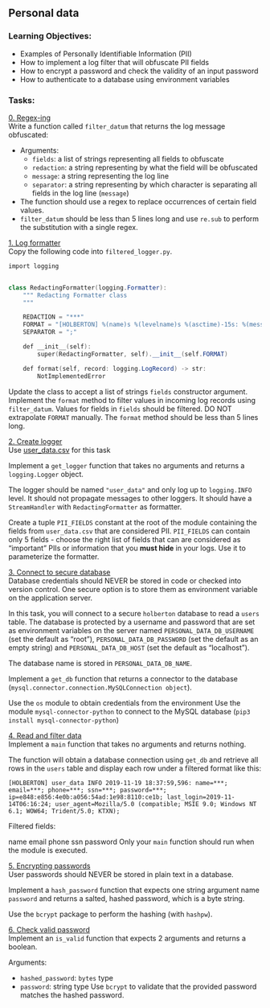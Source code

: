 ## Personal data
### Learning Objectives:
* Examples of Personally Identifiable Information (PII)
* How to implement a log filter that will obfuscate PII fields
* How to encrypt a password and check the validity of an input password
* How to authenticate to a database using environment variables

### Tasks:
[0. Regex-ing](./filtered_logger.py)<br>
Write a function called `filter_datum` that returns the log message obfuscated:

* Arguments:
  * `fields`: a list of strings representing all fields to obfuscate
  * `redaction`: a string representing by what the field will be obfuscated
  * `message`: a string representing the log line
  * `separator`: a string representing by which character is separating all fields in the log line (`message`)
* The function should use a regex to replace occurrences of certain field values.
* `filter_datum` should be less than 5 lines long and use `re.sub` to perform the substitution with a single regex.<br>

[1. Log formatter](./filtered_logger.py)<br>
Copy the following code into `filtered_logger.py`.<br>
```ps1
import logging


class RedactingFormatter(logging.Formatter):
    """ Redacting Formatter class
    """

    REDACTION = "***"
    FORMAT = "[HOLBERTON] %(name)s %(levelname)s %(asctime)-15s: %(message)s"
    SEPARATOR = ";"

    def __init__(self):
        super(RedactingFormatter, self).__init__(self.FORMAT)

    def format(self, record: logging.LogRecord) -> str:
        NotImplementedError
```

Update the class to accept a list of strings `fields` constructor argument.
Implement the `format` method to filter values in incoming log records using `filter_datum`. Values for fields in `fields` should be filtered.
DO NOT extrapolate `FORMAT` manually. The `format` method should be less than 5 lines long.<br>

[2. Create logger](./filtered_logger.py)<br>
Use [user_data.csv](./user_data.csv) for this task

Implement a `get_logger` function that takes no arguments and returns a `logging.Logger` object.

The logger should be named `"user_data"` and only log up to `logging.INFO` level. It should not propagate messages to other loggers. It should have a `StreamHandler` with `RedactingFormatter` as formatter.

Create a tuple `PII_FIELDS` constant at the root of the module containing the fields from `user_data.csv` that are considered PII. `PII_FIELDS` can contain only 5 fields - choose the right list of fields that can are considered as “important” PIIs or information that you <b>must hide</b> in your logs. Use it to parameterize the formatter.<br>

[3. Connect to secure database](./filtered_logger.py)<br>
Database credentials should NEVER be stored in code or checked into version control. One secure option is to store them as environment variable on the application server.

In this task, you will connect to a secure `holberton` database to read a `users` table. The database is protected by a username and password that are set as environment variables on the server named `PERSONAL_DATA_DB_USERNAME` (set the default as “root”), `PERSONAL_DATA_DB_PASSWORD` (set the default as an empty string) and `PERSONAL_DATA_DB_HOST` (set the default as “localhost”).

The database name is stored in `PERSONAL_DATA_DB_NAME`.

Implement a `get_db` function that returns a connector to the database (`mysql.connector.connection.MySQLConnection object`).

Use the `os` module to obtain credentials from the environment
Use the module `mysql-connector-python` to connect to the MySQL database (`pip3 install mysql-connector-python`)<br>

[4. Read and filter data](./filtered_logger.py)<br>
Implement a `main` function that takes no arguments and returns nothing.

The function will obtain a database connection using `get_db` and retrieve all rows in the `users` table and display each row under a filtered format like this:
```
[HOLBERTON] user_data INFO 2019-11-19 18:37:59,596: name=***; email=***; phone=***; ssn=***; password=***; ip=e848:e856:4e0b:a056:54ad:1e98:8110:ce1b; last_login=2019-11-14T06:16:24; user_agent=Mozilla/5.0 (compatible; MSIE 9.0; Windows NT 6.1; WOW64; Trident/5.0; KTXN);
```

Filtered fields:

name
email
phone
ssn
password
Only your `main` function should run when the module is executed.<br>

[5. Encrypting passwords](./encrypt_password.py)<br>
User passwords should NEVER be stored in plain text in a database.

Implement a `hash_password` function that expects one string argument name `password` and returns a salted, hashed password, which is a byte string.

Use the `bcrypt` package to perform the hashing (with `hashpw`).<br>

[6. Check valid password](./encrypt_password.py)<br>
Implement an `is_valid` function that expects 2 arguments and returns a boolean.

Arguments:

* `hashed_password`: `bytes` type
* `password`: string type
Use `bcrypt` to validate that the provided password matches the hashed password.<br>
